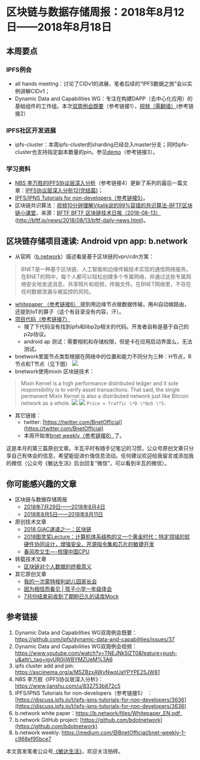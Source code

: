 # 区块链与数据存储周报：2018年8月12日——2018年8月18日

## 本周要点
### IPFS例会
* all hands meeting：讨论了CIDv1的进展，笔者后续的“IPFS数据之旅”会以实例讲解CIDv1；
* Dynamic Data and Capabilities WG：专注在构建DAPP（去中心化应用）的基础组件的工作组。本次[双周例会既要](https://github.com/ipfs/dynamic-data-and-capabilities/issues/37)（参考链接1），[视频（需翻墙）](https://www.youtube.com/watch?v=TNEJNk5lZT0&feature=push-u&attr_tag=jgyUR0iiWBYMZUeM%3A6)(参考链接2）

### IPFS社区开发进展
* ipfs-cluster：本周ipfs-cluster的sharding已经合入master分支；同时ipfs-cluster也支持指定副本数量的pin。参见[demo](https://asciinema.org/a/M5ZBzxAWvNwqUaYPYPE25JW81 "ipfs-cluster add and pin")（参考链接3）。

### 学习资料
* [NBS 李万胜的IPFS协议层深入分析](https://www.jianshu.com/u/832753b872c5)（参考链接4）更新了系列的最后一篇文章：[IPFS协议层深入分析12(完结篇)](https://www.jianshu.com/p/354737ff8e0a "IPFS协议层深入分析12(完结篇)")；
* [IPFS/IPNS Tutorials for non-developers（参考链接5）](https://discuss.ipfs.io/t/ipfs-ipns-tutorials-for-non-developers/3636)。
* 区块链共识算法：[视频10分钟理解Vitalik说的99%容错的共识算法-BFTF区块链小课堂](https://mp.weixin.qq.com/s/J7NomklRJs_t0d0UVDmdTw)，来源：[BFTF BFTF 区块链技术日报（2018-08-13）](#)(http://bftf.io/news/2018/08/13/bftf-daily-news.html)。

## 区块链存储项目速读: Android vpn app: b.network
* 从官网（[b.network](https://b.network/)）描述看是基于区块链的vpn/cdn方案：
> BNET是一种基于区块链、人工智能和边缘传输技术实现的通信网络服务。在BNET的网中，每个人都可以轻松创建多个专属网络，并通过这些专属网络安全地发送消息、共享照片和视频，传输文件。在BNET网络里，不存在任何数据泄漏与被监控的风险。
* [whitepaper （参考链接6） ](https://b.network/files/Whitepaper_EN.pdf)提到用边缘节点做数据传输，用AI自动做路由，还提到IoT的算子（这个有目录没有内容，汗）。
* [项目代码（参考链接7）](https://github.com/bdotnetwork)
	* 搜了下代码没有找到ipfs和libp2p相关的代码。开发者自称是基于自己的p2p协议。
	* android ap 测试：需要相机和存储权限，但是卡在应用启动界面么，无法测试。
* bnetwork里面节点类型根据在网络中的位置和能力不同分为三种：H节点，R节点和T节点（见下图）
![](http://opuclx9sq.bkt.clouddn.com/2018-08-20-122450.jpg)
* bnetwork使用mixin 区块链技术：
> Mixin Kernel is a high performance distributed ledger and it sole responsibility is to verify asset transactions. That said, the single permanent Mixin Kernel is also a distributed network just like Bitcoin network as a whole.
![](http://opuclx9sq.bkt.clouddn.com/2018-08-20-122500.png)
![](http://opuclx9sq.bkt.clouddn.com/2018-08-20-122506.png)
`Price = Traffic \*D \*QoS \*S.`
* 其它链接：
	* twitter: [https://twitter.com/BnetOfficial](https://twitter.com/BnetOfficial)
	* 本周开始发[bnet weekly（参考链接8）](https://medium.com/@BnetOfficial/bnet-weekly-1-c968ef95bce7)了。

这是本月的第三篇原创文章。半瓦平时有随手记笔记的习惯，公众号原创文章只分享自己有体会的信息，希望能促进价值信息流动。任何建议欢迎给我留言或添加我的微信（公众号《敏达生活》后台回复“微信”，可以看到半瓦的微信）。

## 你可能感兴趣的文章
* 区块链与数据存储周报
	* [2018年7月29日——2018年8月4日](https://mp.weixin.qq.com/s?__biz=MzI5MzcwODYxMQ==&mid=2247483851&idx=1&sn=31e6b017cf5a7cf34ac89fe7a5204c18&chksm=ec6cb7e7db1b3ef1c8f44a1ab2477bf94c084b79888c970f7e57fdd1be5c7d1418182c64ae54&scene=21#wechat_redirect)
	* [2018年8月5日——2018年8月11日](https://mp.weixin.qq.com/s?__biz=MzI5MzcwODYxMQ==&mid=2247483865&idx=1&sn=01c8edf1f03df9b991ab9574d8243431&chksm=ec6cb7f5db1b3ee3e7240ca3f2cf5e1096bba42d082ec3a1c176657063c23f695b1c605702ef&token=902989691&lang=zh_CN#rd)
* 原创技术文章
	* [2018 GIAC速递之一：区块链](https://mp.weixin.qq.com/s?__biz=MzI5MzcwODYxMQ==&mid=2247483785&idx=1&sn=da6619c6bed8b01ad9ee10fc15b994c7&chksm=ec6cb7a5db1b3eb310ac65b36507a45ca853149548a936461425e3da6a6e2616a64bb89bb70a&scene=21#wechat_redirect)
	* [2018图灵奖Lecture：计算机体系结构的又一个黄金时代：特定领域的软硬件协同设计，增强安全，开源指令集和芯片的敏捷开发](https://mp.weixin.qq.com/s?__biz=MzI5MzcwODYxMQ==&mid=2247483810&idx=1&sn=7da1d609b0d8d3c91a5fee82d2b5551a&chksm=ec6cb78edb1b3e98d5f201457d69c08565e28757be2ff36a97b40e5d1e24d5eeea006812b54a&scene=21#wechat_redirect)
	* [春风吹又生—-梳理中国CPU](http://mp.weixin.qq.com/s?__biz=MzI5MzcwODYxMQ==&mid=2247483744&idx=1&sn=c1e047036062dd97aae70cd8d6682f41&chksm=ec6cb74cdb1b3e5a9a21be4b24519a125e071461c02fb4e962c839e2647824ffd313d542b9ae&scene=21#wechat_redirect)
* 转载技术文章
	* [区块链对个人数据的终极意义](https://mp.weixin.qq.com/s?__biz=MzI5MzcwODYxMQ==&mid=2247483826&idx=1&sn=abad8429b3a633f0b62fc9d65e46ff41&chksm=ec6cb79edb1b3e88c45f36c86c9f3404f836d00b33eac264936e3e4d60bbf2692187a0fca4f2&scene=21#wechat_redirect)
* 其它原创文章
	* [我的一次蒙特梭利幼儿园家长会](https://mp.weixin.qq.com/s?__biz=MzI5MzcwODYxMQ==&mid=2247483711&idx=1&sn=3e20719546efd189d971f3d0550c3e08&chksm=ec6cb713db1b3e0592f911a7cc1e640bf87425679be4b623658e0f1329e7e51577b1964eed9f&scene=21#wechat_redirect)
	* [因为相信而看见 \| 孩子小学一年级体会](https://mp.weixin.qq.com/s?__biz=MzI5MzcwODYxMQ==&mid=2247483815&idx=1&sn=e97e0feb9b9d75e3d710dc2cbd1f9340&chksm=ec6cb78bdb1b3e9d86e2354bd56035619de3adf8fe6f96a858dd58a3098181503c007676faa9&scene=21#wechat_redirect)
	* [7月份结束前收到了期盼已久的读库Mock](https://mp.weixin.qq.com/s?__biz=MzI5MzcwODYxMQ==&mid=2247483848&idx=1&sn=4f97a53b37553333c8fa186567520cc2&chksm=ec6cb7e4db1b3ef2d70732b49ff27d1e6c53a9237b6bcf452b87da5874561b11eaf0d7dae5c5&token=902989691&lang=zh_CN#rd)

## 参考链接
1. Dynamic Data and Capabilities WG双周例会既要：https://github.com/ipfs/dynamic-data-and-capabilities/issues/37
2. Dynamic Data and Capabilities WG双周例会视频：https://www.youtube.com/watch?v=TNEJNk5lZT0&feature=push-u&attr\_tag=jgyUR0iiWBYMZUeM%3A6
3. ipfs cluster add and pin:  https://asciinema.org/a/M5ZBzxAWvNwqUaYPYPE25JW81
4. NBS 李万胜《IPFS协议层深入分析》：https://www.jianshu.com/u/832753b872c5
5. IPFS/IPNS Tutorials for non-developers（参考链接5） ：[https://discuss.ipfs.io/t/ipfs-ipns-tutorials-for-non-developers/3636](https://discuss.ipfs.io/t/ipfs-ipns-tutorials-for-non-developers/3636)
6. b.network white paper：https://b.network/files/Whitepaper_EN.pdf_
7. b.network GitHub project: [https://github.com/bdotnetwork](https://github.com/bdotnetwork)
8. b.network weekly: https://medium.com/@BnetOfficial/bnet-weekly-1-c968ef95bce7

本文首发笔者公众号[《敏达生活》](https://mp.weixin.qq.com/s?__biz=MzI5MzcwODYxMQ==&mid=2247483872&idx=1&sn=2b3726657013c60095720e4ada1b1d5b&chksm=ec6cb7ccdb1b3eda61a4f69b9b41065ffec551c406c404807439cba20fa625c730ab90b3b45a&token=902989691&lang=zh_CN#rd)，欢迎关注拍砖。

